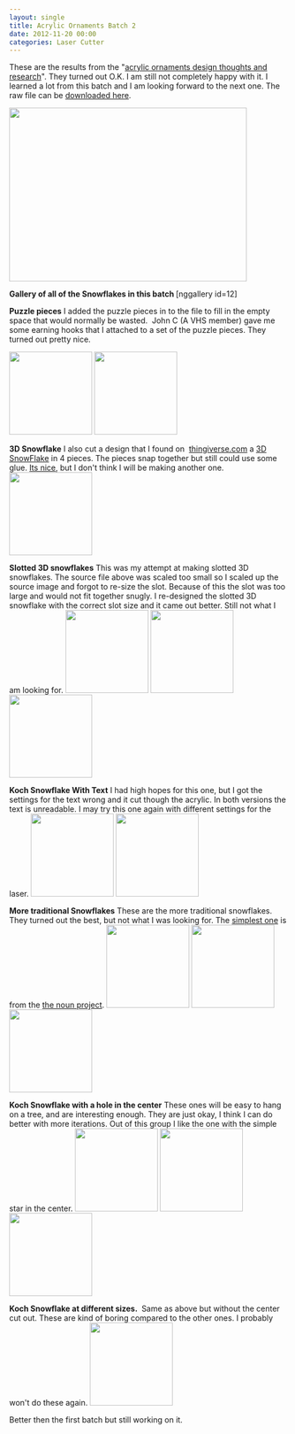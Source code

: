 ```yaml
---
layout: single
title: Acrylic Ornaments Batch 2
date: 2012-11-20 00:00
categories: Laser Cutter
---
```

These are the results from the "<a href="/acrylic-ornaments-design-thoughts-an-research/">acrylic ornaments design thoughts and research</a>". They turned out O.K. I am still not completely happy with it. I learned a lot from this batch and I am looking forward to the next one. The raw file can be <a href="http://www.abluestar.com/files/uploads/2012/nov/Kock_snowflake_v1.svg">downloaded here</a>.

<a href="/public/uploads/2012/11/Kock_snowflake_v11.png"><img class="alignnone size-full wp-image-3020" title="Kock_snowflake_v1" src="/public/uploads/2012/11/Kock_snowflake_v11.png" alt="" width="430" height="314" /></a>

<strong>Gallery of all of the Snowflakes in this batch
</strong>[nggallery id=12]

<strong>Puzzle pieces</strong>
I added the puzzle pieces in to the file to fill in the empty space that would normally be wasted.  John C (A VHS member) gave me some earning hooks that I attached to a set of the puzzle pieces. They turned out pretty nice.

<a href="/public/uploads/2012/11/img_6212.jpg"><img class="alignnone size-thumbnail wp-image-3023" title="img_6212" src="/public/uploads/2012/11/img_6212-150x150.jpg" alt="" width="150" height="150" /></a> <a href="/public/uploads/2012/11/img_6213.jpg"><img class="alignnone size-thumbnail wp-image-3024" title="img_6213" src="/public/uploads/2012/11/img_6213-150x150.jpg" alt="" width="150" height="150" /></a>

<strong>3D Snowflake</strong>
I also cut a design that I found on  <a href="http://www.thingiverse.com/">thingiverse.com</a> a <a href="http://www.thingiverse.com/thing:5008">3D SnowFlake</a> in 4 pieces. The pieces snap together but still could use some glue. <a href="http://www.thingiverse.com/derivative:44568">Its nice</a>, but I don't think I will be making another one.
<a href="/public/uploads/2012/11/img_61891.jpg"><img class="alignnone size-thumbnail wp-image-3026" title="img_6189" src="/public/uploads/2012/11/img_61891-150x150.jpg" alt="" width="150" height="150" /></a>

<strong>Slotted 3D snowflakes</strong>
This was my attempt at making slotted 3D snowflakes. The source file above was scaled too small so I scaled up the source image and forgot to re-size the slot. Because of this the slot was too large and would not fit together snugly. I re-designed the slotted 3D snowflake with the correct slot size and it came out better. Still not what I am looking for.
<a href="/public/uploads/2012/11/img_6190.jpg"><img class="alignnone size-thumbnail wp-image-3028" title="img_6190" src="/public/uploads/2012/11/img_6190-150x150.jpg" alt="" width="150" height="150" /></a> <a href="/public/uploads/2012/11/img_6193.jpg"><img class="alignnone size-thumbnail wp-image-3029" title="img_6193" src="/public/uploads/2012/11/img_6193-150x150.jpg" alt="" width="150" height="150" /></a> <a href="/public/uploads/2012/11/img_6192.jpg"><img class="alignnone size-thumbnail wp-image-3030" title="img_6192" src="/public/uploads/2012/11/img_6192-150x150.jpg" alt="" width="150" height="150" /></a>

<strong>Koch Snowflake With Text</strong>
I had high hopes for this one, but I got the settings for the text wrong and it cut though the acrylic. In both versions the text is unreadable. I may try this one again with different settings for the laser.
<a href="/public/uploads/2012/11/img_6195.jpg"><img class="alignnone size-thumbnail wp-image-3031" title="img_6195" src="/public/uploads/2012/11/img_6195-150x150.jpg" alt="" width="150" height="150" /></a> <a href="/public/uploads/2012/11/img_61961.jpg"><img class="alignnone size-thumbnail wp-image-3033" title="img_6196" src="/public/uploads/2012/11/img_61961-150x150.jpg" alt="" width="150" height="150" /></a>

<strong>More traditional Snowflakes</strong>
These are the more traditional snowflakes. They turned out the best, but not what I was looking for. The <a href="http://thenounproject.com/noun/snowflake/#icon-No3777">simplest one</a> is from the <a href="http://thenounproject.com/">the noun project</a>.
<a href="/public/uploads/2012/11/img_6197.jpg"><img class="alignnone size-thumbnail wp-image-3035" title="img_6197" src="/public/uploads/2012/11/img_6197-150x150.jpg" alt="" width="150" height="150" /></a> <a href="/public/uploads/2012/11/img_6198.jpg"><img class="alignnone size-thumbnail wp-image-3036" title="img_6198" src="/public/uploads/2012/11/img_6198-150x150.jpg" alt="" width="150" height="150" /></a> <a href="/public/uploads/2012/11/img_6199.jpg"><img class="alignnone size-thumbnail wp-image-3037" title="img_6199" src="/public/uploads/2012/11/img_6199-150x150.jpg" alt="" width="150" height="150" /></a>

<strong>Koch Snowflake with a hole in the center</strong>
These ones will be easy to hang on a tree, and are interesting enough. They are just okay, I think I can do better with more iterations. Out of this group I like the one with the simple star in the center.
<a href="/public/uploads/2012/11/img_6202.jpg"><img class="alignnone size-thumbnail wp-image-3038" title="img_6202" src="/public/uploads/2012/11/img_6202-150x150.jpg" alt="" width="150" height="150" /></a> <a href="/public/uploads/2012/11/img_6204.jpg"><img class="alignnone size-thumbnail wp-image-3039" title="img_6204" src="/public/uploads/2012/11/img_6204-150x150.jpg" alt="" width="150" height="150" /></a> <a href="/public/uploads/2012/11/img_6205.jpg"><img class="alignnone size-thumbnail wp-image-3040" title="img_6205" src="/public/uploads/2012/11/img_6205-150x150.jpg" alt="" width="150" height="150" /></a>

<strong>Koch Snowflake at different sizes. </strong>
Same as above but without the center cut out. These are kind of boring compared to the other ones. I probably won't do these again.
<a href="/public/uploads/2012/11/img_6207.jpg"><img class="alignnone size-thumbnail wp-image-3041" title="img_6207" src="/public/uploads/2012/11/img_6207-150x150.jpg" alt="" width="150" height="150" /></a>

Better then the first batch but still working on it.
